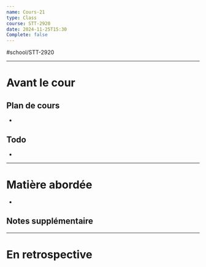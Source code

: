 ```yaml
---
name: Cours-21
type: Class
course: STT-2920
date: 2024-11-25T15:30
Complete: false
---
```

#school/STT-2920 
***
# Avant le cour
## Plan de cours
- 

## Todo
- 

---
# Matière abordée

- 

## Notes supplémentaire


---
# En retrospective

